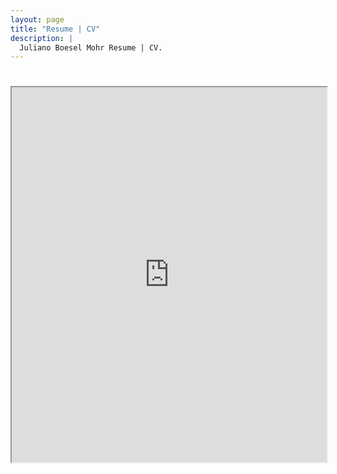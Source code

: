```yaml
---
layout: page
title: "Resume | CV"
description: |
  Juliano Boesel Mohr Resume | CV.
---
```


<iframe src="https://docs.google.com/viewer?srcid=0B9TOR7lD1_7oV3lnRWVFeXAxam8&pid=explorer&embedded=true" style="margin-top: 25px; height: 600px; width: 100%;"></iframe>
